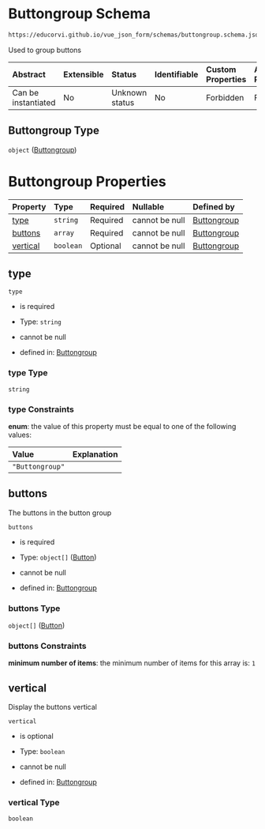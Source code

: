 # Buttongroup Schema

```txt
https://educorvi.github.io/vue_json_form/schemas/buttongroup.schema.json
```

Used to group buttons

| Abstract            | Extensible | Status         | Identifiable | Custom Properties | Additional Properties | Access Restrictions | Defined In                                                                           |
| :------------------ | :--------- | :------------- | :----------- | :---------------- | :-------------------- | :------------------ | :----------------------------------------------------------------------------------- |
| Can be instantiated | No         | Unknown status | No           | Forbidden         | Forbidden             | none                | [buttongroup.schema.json](../schemas/buttongroup.schema.json "open original schema") |

## Buttongroup Type

`object` ([Buttongroup](buttongroup.md))

# Buttongroup Properties

| Property              | Type      | Required | Nullable       | Defined by                                                                                                                                        |
| :-------------------- | :-------- | :------- | :------------- | :------------------------------------------------------------------------------------------------------------------------------------------------ |
| [type](#type)         | `string`  | Required | cannot be null | [Buttongroup](buttongroup-properties-type.md "https://educorvi.github.io/vue_json_form/schemas/buttongroup.schema.json#/properties/type")         |
| [buttons](#buttons)   | `array`   | Required | cannot be null | [Buttongroup](buttongroup-properties-buttons.md "https://educorvi.github.io/vue_json_form/schemas/buttongroup.schema.json#/properties/buttons")   |
| [vertical](#vertical) | `boolean` | Optional | cannot be null | [Buttongroup](buttongroup-properties-vertical.md "https://educorvi.github.io/vue_json_form/schemas/buttongroup.schema.json#/properties/vertical") |

## type



`type`

*   is required

*   Type: `string`

*   cannot be null

*   defined in: [Buttongroup](buttongroup-properties-type.md "https://educorvi.github.io/vue_json_form/schemas/buttongroup.schema.json#/properties/type")

### type Type

`string`

### type Constraints

**enum**: the value of this property must be equal to one of the following values:

| Value           | Explanation |
| :-------------- | :---------- |
| `"Buttongroup"` |             |

## buttons

The buttons in the button group

`buttons`

*   is required

*   Type: `object[]` ([Button](buttongroup-properties-buttons-button.md))

*   cannot be null

*   defined in: [Buttongroup](buttongroup-properties-buttons.md "https://educorvi.github.io/vue_json_form/schemas/buttongroup.schema.json#/properties/buttons")

### buttons Type

`object[]` ([Button](buttongroup-properties-buttons-button.md))

### buttons Constraints

**minimum number of items**: the minimum number of items for this array is: `1`

## vertical

Display the buttons vertical

`vertical`

*   is optional

*   Type: `boolean`

*   cannot be null

*   defined in: [Buttongroup](buttongroup-properties-vertical.md "https://educorvi.github.io/vue_json_form/schemas/buttongroup.schema.json#/properties/vertical")

### vertical Type

`boolean`
